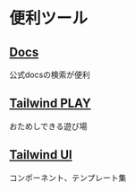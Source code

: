 # 便利ツール

## [Docs](https://tailwindcss.com/docs/)

公式docsの検索が便利

## [Tailwind PLAY](https://play.tailwindcss.com/)

おためしできる遊び場

## [Tailwind UI](https://tailwindui.com/)

コンポーネント、テンプレート集
